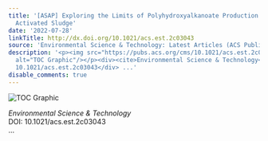 ```yaml
---
title: '[ASAP] Exploring the Limits of Polyhydroxyalkanoate Production by Municipal
  Activated Sludge'
date: '2022-07-28'
linkTitle: http://dx.doi.org/10.1021/acs.est.2c03043
source: 'Environmental Science & Technology: Latest Articles (ACS Publications)'
description: '<p><img src="https://pubs.acs.org/cms/10.1021/acs.est.2c03043/asset/images/medium/es2c03043_0004.gif"
  alt="TOC Graphic"/></p><div><cite>Environmental Science & Technology</cite></div><div>DOI:
  10.1021/acs.est.2c03043</div> ...'
disable_comments: true
---
```

<p><img src="https://pubs.acs.org/cms/10.1021/acs.est.2c03043/asset/images/medium/es2c03043_0004.gif" alt="TOC Graphic"/></p><div><cite>Environmental Science & Technology</cite></div><div>DOI: 10.1021/acs.est.2c03043</div> ...
